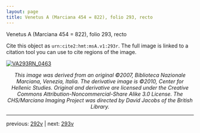 ```yaml
---
layout: page
title: Venetus A (Marciana 454 = 822), folio 293, recto
---
```


Venetus A (Marciana 454 = 822), folio 293, recto

Cite this object as `urn:cite2:hmt:msA.v1:293r`.  The full image is linked to a citation tool you can use to cite regions of the image.

[![VA293RN_0463](http://www.homermultitext.org/iipsrv?IIIF=/project/homer/pyramidal/deepzoom/hmt/vaimg/2017a/VA293RN_0463.tif/full/800,/0/default.jpg)](http://www.homermultitext.org/ict2/?urn=urn:cite2:hmt:vaimg.2017a:VA293RN_0463) 

<p style="text-align: center; font-style: italic;">This image was derived from an original ©2007, Biblioteca Nazionale Marciana, Venezia, Italia. The derivative image is ©2010, Center for Hellenic Studies. Original and derivative are licensed under the Creative Commons Attribution-Noncommercial-Share Alike 3.0 License. The CHS/Marciana Imaging Project was directed by David Jacobs of the British Library.</p>

---

previous: [292v](../292v/) | next: [293v](../293v/)